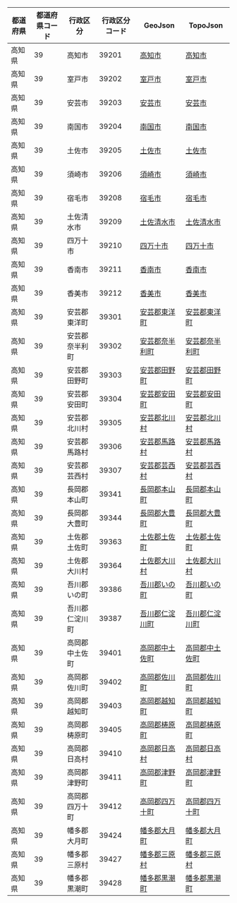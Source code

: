 | 都道府県 | 都道府県コード | 行政区分 | 行政区分コード | GeoJson | TopoJson |
|-----------|--------------|--------- |--------------|------|------|
| 高知県 | 39 | 高知市 | 39201 | [高知市](/geojson/cities/39/39201.json) | [高知市](/topojson/cities/39/39201.topojson) |
| 高知県 | 39 | 室戸市 | 39202 | [室戸市](/geojson/cities/39/39202.json) | [室戸市](/topojson/cities/39/39202.topojson) |
| 高知県 | 39 | 安芸市 | 39203 | [安芸市](/geojson/cities/39/39203.json) | [安芸市](/topojson/cities/39/39203.topojson) |
| 高知県 | 39 | 南国市 | 39204 | [南国市](/geojson/cities/39/39204.json) | [南国市](/topojson/cities/39/39204.topojson) |
| 高知県 | 39 | 土佐市 | 39205 | [土佐市](/geojson/cities/39/39205.json) | [土佐市](/topojson/cities/39/39205.topojson) |
| 高知県 | 39 | 須崎市 | 39206 | [須崎市](/geojson/cities/39/39206.json) | [須崎市](/topojson/cities/39/39206.topojson) |
| 高知県 | 39 | 宿毛市 | 39208 | [宿毛市](/geojson/cities/39/39208.json) | [宿毛市](/topojson/cities/39/39208.topojson) |
| 高知県 | 39 | 土佐清水市 | 39209 | [土佐清水市](/geojson/cities/39/39209.json) | [土佐清水市](/topojson/cities/39/39209.topojson) |
| 高知県 | 39 | 四万十市 | 39210 | [四万十市](/geojson/cities/39/39210.json) | [四万十市](/topojson/cities/39/39210.topojson) |
| 高知県 | 39 | 香南市 | 39211 | [香南市](/geojson/cities/39/39211.json) | [香南市](/topojson/cities/39/39211.topojson) |
| 高知県 | 39 | 香美市 | 39212 | [香美市](/geojson/cities/39/39212.json) | [香美市](/topojson/cities/39/39212.topojson) |
| 高知県 | 39 | 安芸郡東洋町 | 39301 | [安芸郡東洋町](/geojson/cities/39/39301.json) | [安芸郡東洋町](/topojson/cities/39/39301.topojson) |
| 高知県 | 39 | 安芸郡奈半利町 | 39302 | [安芸郡奈半利町](/geojson/cities/39/39302.json) | [安芸郡奈半利町](/topojson/cities/39/39302.topojson) |
| 高知県 | 39 | 安芸郡田野町 | 39303 | [安芸郡田野町](/geojson/cities/39/39303.json) | [安芸郡田野町](/topojson/cities/39/39303.topojson) |
| 高知県 | 39 | 安芸郡安田町 | 39304 | [安芸郡安田町](/geojson/cities/39/39304.json) | [安芸郡安田町](/topojson/cities/39/39304.topojson) |
| 高知県 | 39 | 安芸郡北川村 | 39305 | [安芸郡北川村](/geojson/cities/39/39305.json) | [安芸郡北川村](/topojson/cities/39/39305.topojson) |
| 高知県 | 39 | 安芸郡馬路村 | 39306 | [安芸郡馬路村](/geojson/cities/39/39306.json) | [安芸郡馬路村](/topojson/cities/39/39306.topojson) |
| 高知県 | 39 | 安芸郡芸西村 | 39307 | [安芸郡芸西村](/geojson/cities/39/39307.json) | [安芸郡芸西村](/topojson/cities/39/39307.topojson) |
| 高知県 | 39 | 長岡郡本山町 | 39341 | [長岡郡本山町](/geojson/cities/39/39341.json) | [長岡郡本山町](/topojson/cities/39/39341.topojson) |
| 高知県 | 39 | 長岡郡大豊町 | 39344 | [長岡郡大豊町](/geojson/cities/39/39344.json) | [長岡郡大豊町](/topojson/cities/39/39344.topojson) |
| 高知県 | 39 | 土佐郡土佐町 | 39363 | [土佐郡土佐町](/geojson/cities/39/39363.json) | [土佐郡土佐町](/topojson/cities/39/39363.topojson) |
| 高知県 | 39 | 土佐郡大川村 | 39364 | [土佐郡大川村](/geojson/cities/39/39364.json) | [土佐郡大川村](/topojson/cities/39/39364.topojson) |
| 高知県 | 39 | 吾川郡いの町 | 39386 | [吾川郡いの町](/geojson/cities/39/39386.json) | [吾川郡いの町](/topojson/cities/39/39386.topojson) |
| 高知県 | 39 | 吾川郡仁淀川町 | 39387 | [吾川郡仁淀川町](/geojson/cities/39/39387.json) | [吾川郡仁淀川町](/topojson/cities/39/39387.topojson) |
| 高知県 | 39 | 高岡郡中土佐町 | 39401 | [高岡郡中土佐町](/geojson/cities/39/39401.json) | [高岡郡中土佐町](/topojson/cities/39/39401.topojson) |
| 高知県 | 39 | 高岡郡佐川町 | 39402 | [高岡郡佐川町](/geojson/cities/39/39402.json) | [高岡郡佐川町](/topojson/cities/39/39402.topojson) |
| 高知県 | 39 | 高岡郡越知町 | 39403 | [高岡郡越知町](/geojson/cities/39/39403.json) | [高岡郡越知町](/topojson/cities/39/39403.topojson) |
| 高知県 | 39 | 高岡郡梼原町 | 39405 | [高岡郡梼原町](/geojson/cities/39/39405.json) | [高岡郡梼原町](/topojson/cities/39/39405.topojson) |
| 高知県 | 39 | 高岡郡日高村 | 39410 | [高岡郡日高村](/geojson/cities/39/39410.json) | [高岡郡日高村](/topojson/cities/39/39410.topojson) |
| 高知県 | 39 | 高岡郡津野町 | 39411 | [高岡郡津野町](/geojson/cities/39/39411.json) | [高岡郡津野町](/topojson/cities/39/39411.topojson) |
| 高知県 | 39 | 高岡郡四万十町 | 39412 | [高岡郡四万十町](/geojson/cities/39/39412.json) | [高岡郡四万十町](/topojson/cities/39/39412.topojson) |
| 高知県 | 39 | 幡多郡大月町 | 39424 | [幡多郡大月町](/geojson/cities/39/39424.json) | [幡多郡大月町](/topojson/cities/39/39424.topojson) |
| 高知県 | 39 | 幡多郡三原村 | 39427 | [幡多郡三原村](/geojson/cities/39/39427.json) | [幡多郡三原村](/topojson/cities/39/39427.topojson) |
| 高知県 | 39 | 幡多郡黒潮町 | 39428 | [幡多郡黒潮町](/geojson/cities/39/39428.json) | [幡多郡黒潮町](/topojson/cities/39/39428.topojson) |
